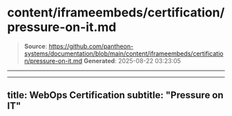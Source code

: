 # content/iframeembeds/certification/pressure-on-it.md

> **Source**: https://github.com/pantheon-systems/documentation/blob/main/content/iframeembeds/certification/pressure-on-it.md
> **Generated**: 2025-08-22 03:23:05

---

---
title: WebOps Certification
subtitle: "Pressure on IT"
---

<Partial file="certification-guide/pressure-on-it.md" />
